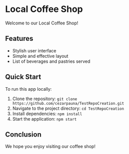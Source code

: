 # Local Coffee Shop

Welcome to our Local Coffee Shop!

## Features
- Stylish user interface
- Simple and effective layout
- List of beverages and pastries served

## Quick Start
To run this app locally:
1. Clone the repository: `git clone https://github.com/cezarpauna/TestRepoCreation.git`
2. Navigate to the project directory: `cd TestRepoCreation`
3. Install dependencies: `npm install`
4. Start the application: `npm start`

## Conclusion
We hope you enjoy visiting our coffee shop!
